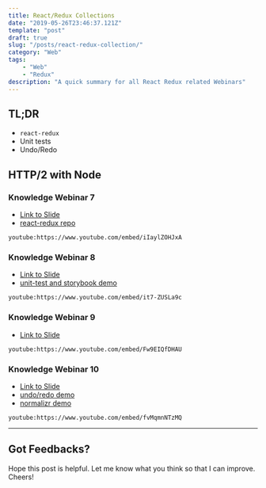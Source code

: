 ```yaml
---
title: React/Redux Collections
date: "2019-05-26T23:46:37.121Z"
template: "post"
draft: true
slug: "/posts/react-redux-collection/"
category: "Web"
tags:
    - "Web"
    - "Redux"
description: "A quick summary for all React Redux related Webinars"
---
```


## TL;DR

-   `react-redux`
-   Unit tests
-   Undo/Redo

## HTTP/2 with Node

### Knowledge Webinar 7

-   [Link to Slide](https://tianyuanc.github.io/knowledge-652-7/#0)
-   [react-redux repo](https://github.com/TianyuanC/react-redux-demo)

`youtube:https://www.youtube.com/embed/iIaylZOHJxA`

### Knowledge Webinar 8

-   [Link to Slide](https://tianyuanc.github.io/knowledge-652-8/#0)
-   [unit-test and storybook demo](https://github.com/TianyuanC/react-redux-demo)

`youtube:https://www.youtube.com/embed/it7-ZUSLa9c`

### Knowledge Webinar 9

-   [Link to Slide](https://tianyuanc.github.io/knowledge-652-9/#0)

`youtube:https://www.youtube.com/embed/Fw9EIQfDHAU`

### Knowledge Webinar 10

-   [Link to Slide](https://tianyuanc.github.io/knowledge-652-10/#0)
-   [undo/redo demo](https://github.com/TianyuanC/react-redux-demo)
-   [normalizr demo](https://github.com/TianyuanC/normalizr-demo)

`youtube:https://www.youtube.com/embed/fvMqmnNTzMQ`

---

## Got Feedbacks?

Hope this post is helpful. Let me know what you think so that I can improve. Cheers!
